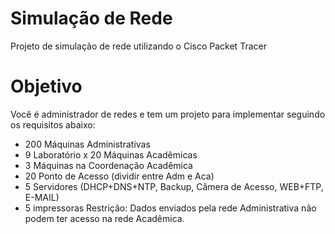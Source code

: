 # Simulação de Rede
Projeto de simulação de rede utilizando o Cisco Packet Tracer

# Objetivo
Você é administrador de redes e tem um projeto para implementar seguindo os requisitos abaixo:

*  200 Máquinas Administrativas
*  9 Laboratório x 20 Máquinas Acadêmicas
*  3 Máquinas na Coordenação Acadêmica
*  20 Ponto de Acesso (dividir entre Adm e Aca)
*  5 Servidores (DHCP+DNS+NTP, Backup, Câmera de Acesso, WEB+FTP, E-MAIL)
*  5 impressoras
Restrição: Dados enviados pela rede Administrativa não podem ter acesso na rede Acadêmica.
